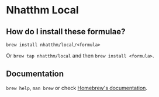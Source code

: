 # Nhatthm Local

## How do I install these formulae?

`brew install nhatthm/local/<formula>`

Or `brew tap nhatthm/local` and then `brew install <formula>`.

## Documentation

`brew help`, `man brew` or check [Homebrew's documentation](https://docs.brew.sh).
